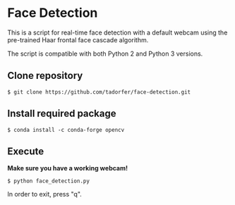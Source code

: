 # Face Detection

This is a script for real-time face detection with a default webcam using the pre-trained Haar frontal face cascade algorithm.

The script is compatible with both Python 2 and Python 3 versions.


## Clone repository

```
$ git clone https://github.com/tadorfer/face-detection.git
```


## Install required package

```
$ conda install -c conda-forge opencv
```


## Execute

**Make sure you have a working webcam!**

```
$ python face_detection.py
```

In order to exit, press "q".
